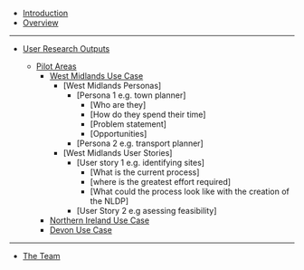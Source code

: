 - [Introduction](main-content/introduction)
- [Overview](main-content/NLDP-Overview)

---

- [User Research Outputs](main-content/ux-outputs)
  
  - [Pilot Areas](main-content/ux-output-1)
    - [West Midlands Use Case](main-content/personas/persona1.md)
      - [West Midlands Personas]
        - [Persona 1 e.g. town planner]
          - [Who are they]
          - [How do they spend their time]
          - [Problem statement]
          - [Opportunities]
        - [Persona 2 e.g. transport planner]
      - [West Midlands User Stories]
        - [User story 1 e.g. identifying sites]
          - [What is the current process]
          - [where is the greatest effort required]
          - [What could the process look like with the creation of the NLDP]
        - [User Story 2 e.g asessing feasibility]
    - [Northern Ireland Use Case](main-content/personas/persona2.md)
    - [Devon Use Case](main-content/personas/persona3.md)
  

---

- [The Team](main-content/the-team)

<!--   - [TEMPLATE](main-content/pages/_template) -->
  
<!--[Search results](main-content/pages/search-results)-->
<!--[Data viewer](main-content/pages/data-viewer)-->
<!--[404 - Page not Found](main-content/pages/404-page))-->

<!--[Help and support](main-content/pages/help)-->
<!--[Search](main-content/pages/search)-->

<!--Evidence-->
  
<!-- [User research](#)-->
<!-- [Example Spatial Data Portals](appendices/portal-examples.md)-->
  
<!-- [About Us](other/about-us.md)-->
<!-- [Changelog](other/changelog.md)-->
